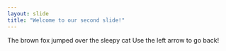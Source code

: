 ```yaml
---
layout: slide
title: "Welcome to our second slide!"
---
```

The brown fox jumped over the sleepy cat
Use the left arrow to go back!
